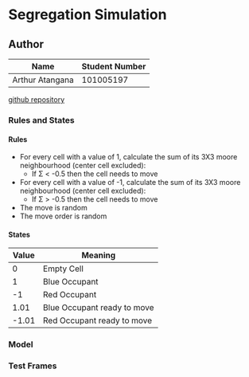# Segregation Simulation
## Author
|Name|Student Number|
|-|-|
|Arthur Atangana|101005197|

[github repository](www.github.com/arthuratangana/segregation-simulation)

### Rules and States
#### Rules
- For every cell with a value of 1, calculate the sum of its 3X3 moore neighbourhood (center cell excluded):
    * If Σ < -0.5 then the cell needs to move
- For every cell with a value of -1, calculate the sum of its 3X3 moore neighbourhood (center cell excluded):
    * If Σ > -0.5 then the cell needs to move
- The move is random
- The move order is random

#### States
|Value|Meaning|
|-|-|
|0|Empty Cell|
|1|Blue Occupant|
|-1|Red Occupant|
| 1.01|Blue Occupant ready to move|
| -1.01|Red Occupant ready to move|
### Model

### Test Frames
